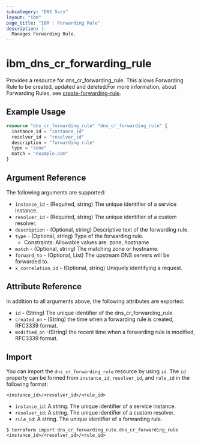 ```yaml
---
subcategory: "DNS Svcs"
layout: "ibm"
page_title: "IBM : Forwarding Rule"
description: |-
  Manages Forwarding Rule.
---
```


# ibm_dns_cr_forwarding_rule

Provides a resource for dns_cr_forwarding_rule. This allows Forwarding Rule to be created, updated and deleted.For more information, about Forwarding Rules, see [create-forwarding-rule](https://cloud.ibm.com/apidocs/dns-svcs#create-forwarding-rule).

## Example Usage

```terraform
resource "dns_cr_forwarding_rule" "dns_cr_forwarding_rule" {
  instance_id = "instance_id"
  resolver_id = "resolver_id"
  description = "forwarding rule"
  type = "zone"
  match = "example.com"
}
```

## Argument Reference

The following arguments are supported:

* `instance_id` - (Required, string) The unique identifier of a service instance.
* `resolver_id` - (Required, string) The unique identifier of a custom resolver.
* `description` - (Optional, string) Descriptive text of the forwarding rule.
* `type` - (Optional, string) Type of the forwarding rule.
  * Constraints: Allowable values are: zone, hostname
* `match` - (Optional, string) The matching zone or hostname.
* `forward_to` - (Optional, List) The upstream DNS servers will be forwarded to.
* `x_correlation_id` - (Optional, string) Uniquely identifying a request.

## Attribute Reference

In addition to all arguments above, the following attributes are exported:

* `id` - (String) The unique identifier of the dns_cr_forwarding_rule.
* `created_on` - (String) the time when a forwarding rule is created, RFC3339 format.
* `modified_on` -(String) the recent time when a forwarding rule is modified, RFC3339 format.

## Import

You can import the `dns_cr_forwarding_rule` resource by using `id`.
The `id` property can be formed from `instance_id`, `resolver_id`, and `rule_id` in the following format:

```
<instance_id>/<resolver_id>/<rule_id>
```
* `instance_id`: A string. The unique identifier of a service instance.
* `resolver_id`: A string. The unique identifier of a custom resolver.
* `rule_id`: A string. The unique identifier of a forwarding rule.

```
$ terraform import dns_cr_forwarding_rule.dns_cr_forwarding_rule <instance_id>/<resolver_id>/<rule_id>
```
